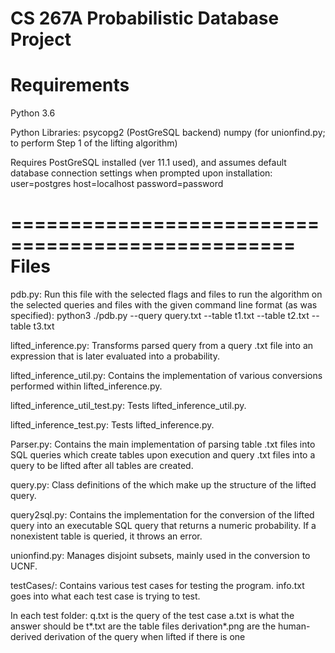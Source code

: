 CS 267A Probabilistic Database Project
==================================================
Requirements
==================================================
Python 3.6

Python Libraries:
psycopg2 (PostGreSQL backend)
numpy (for unionfind.py; to perform Step 1 of the lifting algorithm)

Requires PostGreSQL installed (ver 11.1 used), and assumes default database
connection settings when prompted upon installation:
user=postgres
host=localhost
password=password

==================================================
Files
==================================================
pdb.py:
Run this file with the selected flags and files to run the algorithm on the
selected queries and files with the given command line format (as was
specified):
python3 ./pdb.py --query query.txt --table t1.txt --table t2.txt --table t3.txt

lifted_inference.py:
Transforms parsed query from a query .txt file into an expression that is later
evaluated into a probability.

lifted_inference_util.py:
Contains the implementation of various conversions performed within
lifted_inference.py.

lifted_inference_util_test.py:
Tests lifted_inference_util.py.

lifted_inference_test.py:
Tests lifted_inference.py.

Parser.py:
Contains the main implementation of parsing table .txt files into SQL queries
which create tables upon execution and query .txt files into a query to be
lifted after all tables are created.

query.py:
Class definitions of the which make up the structure of the lifted query.

query2sql.py:
Contains the implementation for the conversion of the lifted query into an
executable SQL query that returns a numeric probability. If a nonexistent table
is queried, it throws an error.

unionfind.py:
Manages disjoint subsets, mainly used in the conversion to UCNF.

testCases/:
Contains various test cases for testing the program. info.txt goes into what
each test case is trying to test.

In each test folder:
q.txt is the query of the test case
a.txt is what the answer should be
t*.txt are the table files
derivation*.png are the human-derived derivation of the query when lifted if
there is one